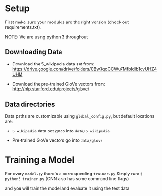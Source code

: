 # Setup
  First make sure your modules are the right version (check out requirements.txt).
  
  NOTE: We are using python 3 throughout

## Downloading Data

  * Download the 5\_wikipedia data set from:
      https://drive.google.com/drive/folders/0Bw3qoCCWu7Mfbldlb1dvUHZ4UHM

  * Download the pre-trained GloVe vectors from:
      http://nlp.stanford.edu/projects/glove/

## Data directories

  Data paths are customizable using `global_config.py`, but default locations are:

  *  `5_wikipedia` data set goes into `data/5_wikipedia`

  * Pre-trained GloVe vectors go into `data/glove`
  
# Training a Model

  For every `model.py` there's a corresponding `trainer.py`
  Simply run:
	`$ python3 trainer.py` (CNN also has some command line flags)
  
  and you will train the model and evaluate it using the test data 
